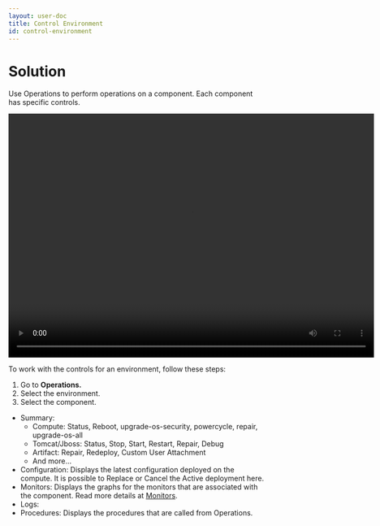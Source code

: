 ```yaml
---
layout: user-doc
title: Control Environment
id: control-environment
---
```


# Solution

Use Operations to perform operations on a component. Each component has specific controls.

<video width="720" height="480" preload="metadata" controls="" class="grovo-video">
    <source src="http://videos.grovo.com/walmart-oneops-operate-and-monitoring-0215_control-your-environment-through-operations_4668.webm?vpv=1" type="video/webm">
    Your browser does not implement HTML5 video. 
</video>

To work with the controls for an environment, follow these steps:


1. Go to **Operations.**
2. Select the environment.
3. Select the component.
  
  
* Summary:
    * Compute: Status, Reboot, upgrade-os-security, powercycle, repair, upgrade-os-all
    * Tomcat/Jboss: Status, Stop, Start, Restart, Repair, Debug
    * Artifact: Repair, Redeploy, Custom User Attachment
    * And more...
* Configuration: Displays the latest configuration deployed on the compute. It is possible to Replace or Cancel the Active deployment here.
* Monitors: Displays the graphs for the monitors that are associated with the component. Read more details at 
[Monitors](/user/operation/monitors.html).
* Logs: 
* Procedures: Displays the procedures that are called from Operations.
